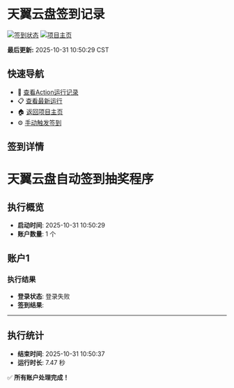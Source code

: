 # 天翼云盘签到记录

[![签到状态](https://github.com/zdp6329/189pan/actions/workflows/main.yml/badge.svg)](https://github.com/zdp6329/189pan/actions/workflows/main.yml) [![项目主页](https://img.shields.io/badge/GitHub-项目主页-blue?logo=github)](https://github.com/zdp6329/189pan)

**最后更新:** 2025-10-31 10:50:29 CST

## 快速导航

- 🔄 [查看Action运行记录](https://github.com/zdp6329/189pan/actions)
- 📋 [查看最新运行](https://github.com/zdp6329/189pan/actions/runs/18961174119)
- 🏠 [返回项目主页](https://github.com/zdp6329/189pan)
- ⚙️ [手动触发签到](https://github.com/zdp6329/189pan/actions/workflows/main.yml)

## 签到详情

# 天翼云盘自动签到抽奖程序

## 执行概览
- **启动时间**: 2025-10-31 10:50:29
- **账户数量**: 1 个

## 账户1
### 执行结果
- **登录状态**: 登录失败
- **签到结果**: 

---
## 执行统计
- **结束时间**: 2025-10-31 10:50:37
- **运行时长**: 7.47 秒

✅ **所有账户处理完成！**
